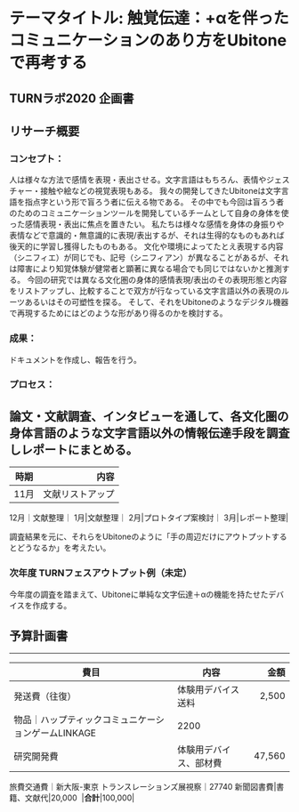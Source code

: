 # テーマタイトル: **触覚伝達：+αを伴ったコミュニケーションのあり方をUbitoneで再考する**
## TURNラボ2020 企画書

## リサーチ概要
### コンセプト：
人は様々な方法で感情を表現・表出させる。文字言語はもちろん、表情やジェスチャー・接触や絵などの視覚表現もある。
我々の開発してきたUbitoneは文字言語を指点字という形で盲ろう者に伝える物である。
その中でも今回は盲ろう者のためのコミュニケーションツールを開発しているチームとして自身の身体を使った感情表現・表出に焦点を置きたい。
私たちは様々な感情を身体の身振りや表情などで意識的・無意識的に表現/表出するが、それは生得的なものもあれば後天的に学習し獲得したものもある。
文化や環境によってたとえ表現する内容（シニフィエ）が同じでも、記号（シニフィアン）が異なることがあるが、それは障害により知覚体験が健常者と顕著に異なる場合でも同じではないかと推測する。
今回の研究では異なる文化圏の身体的感情表現/表出のその表現形態と内容をリストアップし、比較することで双方が行なっている文字言語以外の表現のルーツあるいはその可塑性を探る。
そして、それをUbitoneのようなデジタル機器で再現するためにはどのような形があり得るのかを検討する。

### 成果：
ドキュメントを作成し、報告を行う。

### プロセス：
論文・文献調査、インタビューを通して、各文化圏の身体言語のような文字言語以外の情報伝達手段を調査しレポートにまとめる。
---
時期 | 内容 |  
--|--:
11月|文献リストアップ|
12月｜文献整理｜
1月|文献整理｜
2月|プロトタイプ案検討｜
3月|レポート整理|

調査結果を元に、それらをUbitoneのように「手の周辺だけにアウトプットするとどうなるか」を考えたい。

### 次年度 TURNフェスアウトプット例（未定）
今年度の調査を踏まえて、Ubitoneに単純な文字伝達＋αの機能を持たせたデバイスを作成する。

## 予算計画書
---
費目 | 内容 | 金額 
--|--|--:
発送費（往復）|体験用デバイス送料|2,500
物品｜ハップティックコミュニケーションゲームLINKAGE|2200
研究開発費|体験用デバイス、部材費|47,560
旅費交通費｜新大阪-東京 トランスレーションズ展視察｜27740
新聞図書費|書籍、文献代|20,000
&nbsp;|**合計**|100,000|
